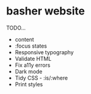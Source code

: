 # basher website

TODO...
- content
- :focus states
- Responsive typography
- Validate HTML
- Fix a11y errors
- Dark mode
- Tidy CSS - :is/:where
- Print styles
